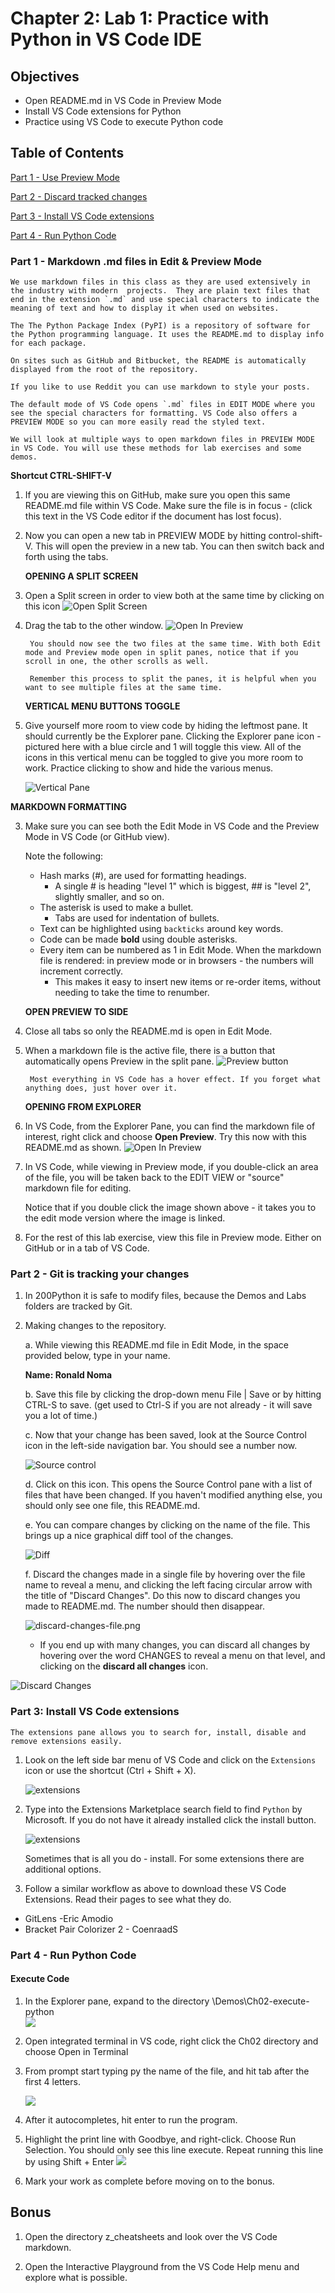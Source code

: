 # Chapter 2: Lab 1: Practice with Python in VS Code IDE 

## Objectives
* Open README.md in VS Code in Preview Mode
* Install VS Code extensions for Python
* Practice using VS Code to execute Python code

## Table of Contents

[Part 1 - Use Preview Mode](#part-1---markdown-md-files-in-edit--preview-mode)

[Part 2 - Discard tracked changes](#part-2---git-is-tracking-your-changes)

[Part 3 - Install VS Code extensions](#part-3-install-vs-code-extensions)

[Part 4 - Run Python Code](#part-4---run-python-code)


### **Part 1 - Markdown .md files in Edit & Preview Mode**

    We use markdown files in this class as they are used extensively in the industry with modern  projects.  They are plain text files that end in the extension `.md` and use special characters to indicate the meaning of text and how to display it when used on websites.
    
    The The Python Package Index (PyPI) is a repository of software for the Python programming language. It uses the README.md to display info for each package.
    
    On sites such as GitHub and Bitbucket, the README is automatically displayed from the root of the repository. 
    
    If you like to use Reddit you can use markdown to style your posts.
    
    The default mode of VS Code opens `.md` files in EDIT MODE where you see the special characters for formatting. VS Code also offers a PREVIEW MODE so you can more easily read the styled text.

    We will look at multiple ways to open markdown files in PREVIEW MODE in VS Code. You will use these methods for lab exercises and some demos. 
    
**Shortcut CTRL-SHIFT-V**

1. If you are viewing this on GitHub, make sure you open this same README.md file within VS Code. Make sure the file is in focus - (click this text in the VS Code editor if the document has lost focus). 
   
2. Now you can open a new tab in PREVIEW MODE by hitting control-shift-V. This will open the preview in a new tab. You can then switch back and forth using the tabs.
   
    **OPENING A SPLIT SCREEN**

3. Open a Split screen in order to view both at the same time by clicking on this icon 
![Open Split Screen](../screenshots/open-split-screen.png)

1. Drag the tab to the other window.
![Open In Preview](../screenshots/dragtabs.png)

        You should now see the two files at the same time. With both Edit mode and Preview mode open in split panes, notice that if you scroll in one, the other scrolls as well.

        Remember this process to split the panes, it is helpful when you want to see multiple files at the same time.

    **VERTICAL MENU BUTTONS TOGGLE**

1. Give yourself more room to view code by hiding the leftmost pane. It should currently be the Explorer pane. Clicking the Explorer pane icon - pictured here with a blue circle and 1 will toggle this view. All of the icons in this vertical menu can be toggled to give you more room to work. Practice clicking to show and hide the various menus.

    ![Vertical Pane](../screenshots/vertical-pane.png)

**MARKDOWN FORMATTING**

3. Make sure you can see both the Edit Mode in VS Code and the Preview Mode in VS Code (or GitHub view).
   
    Note the following:

    * Hash marks (#), are used for formatting headings.
        * A single # is heading "level 1" which is biggest, ## is "level 2", slightly smaller, and so on.
    * The asterisk is used to make a bullet.
        * Tabs are used for indentation of bullets.
    * Text can be highlighted using `backticks` around key words.
    * Code can be made **bold** using double asterisks.
    * Every item can be numbered as 1 in Edit Mode. When the markdown file is rendered: in preview mode or in browsers - the numbers will increment correctly.
        * This makes it easy to insert new items or re-order items, without needing to take the time to renumber.


    **OPEN PREVIEW TO SIDE**

4. Close all tabs so only the README.md is open in Edit Mode.
   
5. When a markdown file is the active file, there is a button that automatically opens Preview in the split pane.
![Preview button](../screenshots/preview-button.png)

        Most everything in VS Code has a hover effect. If you forget what anything does, just hover over it.

    **OPENING FROM EXPLORER**
1. In VS Code, from the Explorer Pane, you can find the markdown file of interest, right click and choose **Open Preview**. Try this now with this README.md as shown.
![Open In Preview](../screenshots/1-open-preview.png)

1. In VS Code, while viewing in Preview mode, if you double-click an area of the file, you will be taken back to the EDIT VIEW or "source" markdown file for editing.

    Notice that if you double click the  image shown above - it takes you to the edit mode version where the image is linked.

2.  For the rest of this lab exercise, view this file in Preview mode. Either on GitHub or in a tab of VS Code.

### **Part 2 - Git is tracking your changes**

1. In 200Python it is safe to modify files, because the Demos and Labs folders are tracked by Git.

2. Making changes to the repository.
    
    a. While viewing this README.md file in Edit Mode, in the space provided below, type in your name.

    **Name: Ronald Noma**
    
    b. Save this file by clicking the drop-down menu File | Save or by hitting CTRL-S to save. (get used to Ctrl-S if you are not already - it will save you a lot of time.)

    c. Now that your change has been saved, look at the Source Control icon in the  left-side navigation bar. You should see a number now. 
    

    ![Source control](../screenshots/source-control.png)

    d. Click on this icon.  This opens the Source Control pane with a list of files that have been changed. If you haven't modified anything else, you should only see one file, this README.md. 

    e. You can compare changes by clicking on the name of the file. This brings up a nice graphical diff tool of the changes. 

    ![Diff](../screenshots/diff.png)


    f. Discard the changes made in a single file by hovering over the file name to reveal a menu, and clicking the left facing circular arrow with the title of "Discard Changes". Do this now to discard changes you made to README.md. The number should then disappear.  

    ![discard-changes-file.png](../screenshots/discard-changes-file.png)

    * If you end up with many changes, you can discard all changes by hovering over the word CHANGES to reveal a menu on that level, and clicking on the **discard all changes** icon.

![Discard Changes](../screenshots/discard-changes.png)


### **Part 3: Install VS Code extensions**

    The extensions pane allows you to search for, install, disable and remove extensions easily.

1. Look on the left side bar menu of VS Code and click on the `Extensions` icon or use the shortcut (Ctrl + Shift + X). 

    ![extensions](../screenshots/extensions.png)


2. Type into the Extensions Marketplace search field to find `Python` by Microsoft. If you do not have it already installed click the install button.

    
    ![extensions](../screenshots/1-search-python-extension.png
)

    Sometimes that is all you do - install. For some extensions there are additional options.


1. Follow a similar workflow as above to download these VS Code Extensions. Read their pages to see what they do. 

* GitLens -Eric Amodio
* Bracket Pair Colorizer 2 - CoenraadS


### **Part 4 - Run Python Code** 

#### Execute Code
1. In the Explorer pane, expand to the directory \Demos\Ch02-execute-python\
 ![](../screenshots/1open-terminal.png)

1. Open integrated terminal in VS code, right click the Ch02 directory and choose Open in Terminal 
 
1. From prompt start typing py the name of the file, and hit tab after the first 4 letters. 

    ![](../screenshots/2-tab-complete-run.png)

1. After it autocompletes, hit enter to run the program.
   
2. Highlight the print line with Goodbye, and right-click. Choose Run Selection. You should only see this line execute. Repeat running this line by using Shift + Enter
 ![](../screenshots/3-run-selection.png)

1. Mark your work as complete before moving on to the bonus.  

## Bonus

1. Open the directory z_cheatsheets and look over the VS Code markdown.
   
2. Open the Interactive Playground from the VS Code Help menu and explore what is possible.
